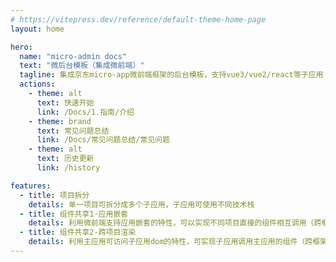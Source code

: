 ```yaml
---
# https://vitepress.dev/reference/default-theme-home-page
layout: home

hero:
  name: "micro-admin docs"
  text: "微后台模板（集成微前端）"
  tagline: 集成京东micro-app微前端框架的后台模板，支持vue3/vue2/react等子应用
  actions:
    - theme: alt
      text: 快速开始
      link: /Docs/1.指南/介绍
    - theme: brand
      text: 常见问题总结
      link: /Docs/常见问题总结/常见问题
    - theme: alt
      text: 历史更新
      link: /history

features:
  - title: 项目拆分
    details: 单一项目可拆分成多个子应用，子应用可使用不同技术栈
  - title: 组件共享1-应用嵌套
    details: 利用微前端支持应用嵌套的特性，可以实现不同项目直接的组件相互调用（跨框架组件）
  - title: 组件共享2-跨项目渲染
    details: 利用主应用可访问子应用dom的特性，可实现子应用调用主应用的组件（跨框架组件）
---
```



